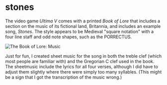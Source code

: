 # stones
The video game *Ultima V* comes with a printed *Book of Lore* that includes a section on the music of its fictional land, Britannia, and includes an example song, *Stones*. The style appears to be Medieval "square notation" with a four line staff and odd note shapes, such as the PORRECTUS.

![The Book of Lore: Music](../../raw/master/The%20Book%20of%20Lore:%20Music.jpg "Stones in pseudo-Medieval square notation")

Just for fun, I created sheet music for the song in both the treble clef (which most people are familiar with) and the Gregorian C clef used in the book. The sheetmusic include the lyrics for all four verses, although I did have to adjust them slightly where there were simply too many syllables. (This might be a sign that I got the transcription of the music wrong.)



